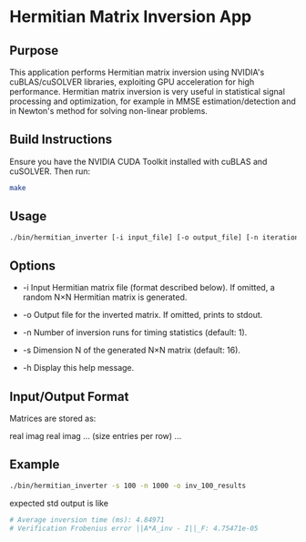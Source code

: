# Hermitian Matrix Inversion App
## Purpose
This application performs Hermitian matrix inversion using NVIDIA's cuBLAS/cuSOLVER libraries, exploiting GPU acceleration for high performance. Hermitian matrix inversion is very useful in statistical signal processing and optimization, for example in MMSE estimation/detection and in Newton's method for solving non-linear problems.
## Build Instructions
Ensure you have the NVIDIA CUDA Toolkit installed with cuBLAS and cuSOLVER. Then run:
```bash
make
```
## Usage
```bash
./bin/hermitian_inverter [-i input_file] [-o output_file] [-n iterations] [-s size] [-h]
```
## Options
* -i <file> Input Hermitian matrix file (format described below). If omitted, a random N×N Hermitian matrix is generated.

* -o <file> Output file for the inverted matrix. If omitted, prints to stdout.

* -n <iterations> Number of inversion runs for timing statistics (default: 1).

* -s <size> Dimension N of the generated N×N matrix (default: 16).

* -h Display this help message.

## Input/Output Format
Matrices are stored as:

<size>
real imag  real imag  ...  (size entries per row)
...

## Example
```bash
./bin/hermitian_inverter -s 100 -n 1000 -o inv_100_results
```
expected std output is like
```bash
# Average inversion time (ms): 4.84971
# Verification Frobenius error ||A*A_inv - I||_F: 4.75471e-05
``` 